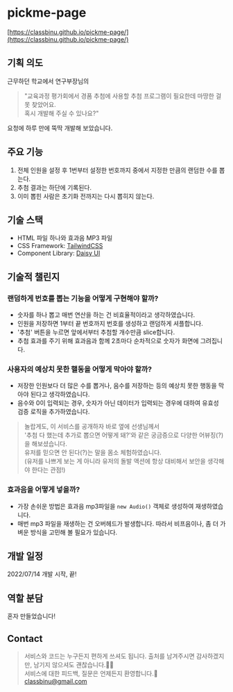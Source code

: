 # pickme-page

[https://classbinu.github.io/pickme-page/](https://classbinu.github.io/pickme-page/)

## 기획 의도
근무하던 학교에서 연구부장님의
> "교육과정 평가회에서 경품 추첨에 사용할 추첨 프로그램이 필요한데 마땅한 걸 못 찾았어요.  
> 혹시 개발해 주실 수 있나요?"

요청에 하루 만에 뚝딱 개발해 보았습니다.

## 주요 기능
1. 전체 인원을 설정 후 1번부터 설정한 번호까지 중에서 지정한 만큼의 랜덤한 수를 뽑는다.
2. 추첨 결과는 하단에 기록된다.
3. 이미 뽑힌 사람은 초기화 전까지는 다시 뽑히지 않는다.

## 기술 스택
- HTML 파일 하나와 효과음 MP3 파일
- CSS Framework: [TailwindCSS](https://tailwindcss.com/)
- Component Library: [Daisy UI](https://daisyui.com/)

## 기술적 챌린지
### 랜덤하게 번호를 뽑는 기능을 어떻게 구현해야 할까?
- 숫자를 하나 뽑고 매번 연산을 하는 건 비효율적이라고 생각하였습니다.
- 인원을 저장하면 1부터 끝 번호까지 번호를 생성하고 랜덤하게 셔플합니다.
- '추첨' 버튼을 누르면 앞에서부터 추첨할 개수만큼 slice합니다.
- 추첨 효과를 주기 위해 효과음과 함께 2초마다 순차적으로 숫자가 화면에 그려집니다.

### 사용자의 예상치 못한 핼동을 어떻게 막아야 할까?
- 저장한 인원보다 더 많은 수를 뽑거나, 음수를 저장하는 등의 예상치 못한 행동을 막아야 된다고 생각하였습니다.
- 음수와 0이 입력되는 경우, 숫자가 아닌 데이터가 입력되는 경우에 대하여 유효성 검증 로직을 추가하였습니다.

> 놀랍게도, 이 서비스를 공개하자 바로 옆에 선생님께서  
'추첨 다 했는데 추가로 뽑으면 어떻게 돼?'와 같은 궁금증으로 다양한 어뷰징(?)을 해보셨습니다.  
유저를 믿으면 안 된다(?)는 말을 몸소 체험하였습니다.  
> (유저를 나쁘게 보는 게 아니라 유저의 돌발 액션에 항상 대비해서 보안을 생각해야 한다는 관점!)

### 효과음을 어떻게 넣을까?
- 가장 손쉬운 방법은 효과음 mp3파일을 `new Audio()` 객체로 생성하여 재생하였습니다.
- 매번 mp3 파일을 재생하는 건 오버헤드가 발생합니다. 따라서 비프음이나, 좀 더 가벼운 방식을 고민해 볼 필요가 있습니다.

## 개발 일정
2022/07/14 개발 시작, 끝!

## 역할 분담
혼자 만들었습니다!

## Contact
> 서비스와 코드는 누구든지 편하게 쓰셔도 됩니다.
> 출처를 남겨주시면 감사하겠지만, 남기지 않으셔도 괜찮습니다.🙇‍♂️  
> 서비스에 대한 피드백, 질문은 언제든지 환영합니다.🥳  
classbinu@gmail.com
